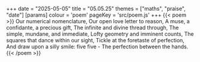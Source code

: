 +++
date = "2025-05-05"
title = "05.05.25"
themes = ["maths", "praise", "date"]
[params]
  colour = 'poem'
  pageKey = 'src/poem.js'
+++
{{< poem >}}
Our numerical nomenclature,
Our open love letter to reason,
A muse, a confidante, a precious gift,
The infinite and divine thread through,
The simple, mundane, and immediate,
Lofty geometry and imminent counts,
The squares that dance within our sight,
Tickle at the foretaste of perfection,
And draw upon a silly smile: five five -
The perfection between the hands.
{{< /poem >}}